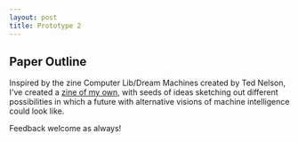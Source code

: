 ```yaml
---
layout: post
title: Prototype 2
---
```




## Paper Outline

Inspired by the zine Computer Lib/Dream Machines created by Ted Nelson, I've created a [zine of my own](https://github.com/burnedsap/ms2/raw/main/media/Alternate%20Visions%20of%20Machines%20and%20Machine%20Intelligence.pdf), with seeds of ideas sketching out different possibilities in which a future with alternative visions of machine intelligence could look like. 



Feedback welcome as always!

